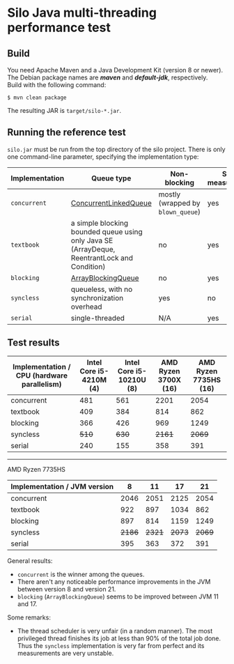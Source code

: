 # Silo Java multi-threading performance test

## Build

You need Apache Maven and a Java Development Kit (version 8 or newer). The Debian package names are ***maven*** and ***default-jdk***, respectively.  
Build with the following command:

`$ mvn clean package`

The resulting JAR is `target/silo-*.jar`.

## Running the reference test

`silo.jar` must be run from the top directory of the silo project. There is only one command-line parameter, specifying the implementation type:

| Implementation | Queue type | Non-blocking | Stable measurements |
|---|---|---|---|
| `concurrent` | [ConcurrentLinkedQueue](https://docs.oracle.com/en/java/javase/21/docs/api/java.base/java/util/concurrent/ConcurrentLinkedQueue.html) | mostly (wrapped by `blown_queue`) | yes |
| `textbook` | a simple blocking bounded queue using only Java SE (ArrayDeque, ReentrantLock and Condition) | no | yes |
| `blocking` | [ArrayBlockingQueue](https://docs.oracle.com/en/java/javase/21/docs/api/java.base/java/util/concurrent/ArrayBlockingQueue.html) | no | yes |
| `syncless` | queueless, with no synchronization overhead | yes | no |
| `serial` | single-threaded | N/A | yes |

## Test results

| Implementation / CPU (hardware parallelism) | Intel Core i5-4210M (4) | Intel Core i5-10210U (8) | AMD Ryzen 3700X (16) | AMD Ryzen 7735HS (16) |
|---|---|---|---|---|
| concurrent | 481 | 561 | 2201 | 2054 |
| textbook | 409 | 384 | 814 | 862 |
| blocking | 366 | 426 | 969 | 1249 |
| syncless | ~~510~~ | ~~630~~ | ~~2161~~ | ~~2069~~ |
| serial | 240 | 155 | 358 | 391 |

---  

AMD Ryzen 7735HS

| Implementation / JVM  version | 8 | 11 | 17 | 21 |
|---|---|---|---|---|
| concurrent | 2046 | 2051 | 2125 | 2054 |
| textbook | 922 | 897 | 1034 | 862 |
| blocking | 897 | 814 | 1159 | 1249 |
| syncless | ~~2186~~ | ~~2321~~ | ~~2073~~ | ~~2069~~ |
| serial | 395 | 363 | 372 | 391 |

General results:
- `concurrent` is the winner among the queues.
- There aren't any noticeable performance improvements in the JVM between version 8 and version 21.
- `blocking` (`ArrayBlockingQueue`) seems to be improved between JVM 11 and 17.

Some remarks: 
- The thread scheduler is very unfair (in a random manner). The most privileged thread finishes its job at less than 90% of the total job done. Thus the `syncless` implementation is very far from perfect and its measurements are very unstable. 
